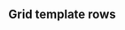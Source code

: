 ## Grid template rows


<!-- <values.gridTemplateRows> -->

<!-- </values.gridTemplateRows> -->


<!-- <variants.gridTemplateRows> -->

<!-- </variants.gridTemplateRows> -->
